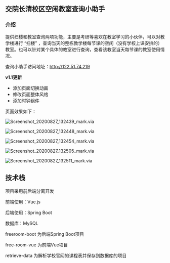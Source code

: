 ## 交院长清校区空闲教室查询小助手

### 介绍

提供扫楼和教室查询两项功能，主要是考研等喜欢在教室学习的小伙伴，可以对教学楼进行 “扫楼” ，查询当天的整栋教学楼每节课的空闲（没有学校上课安排的）教室。也可以针对某个具体的教室进行查询，查看该教室当天每节课的教室使用情况。

查询小助手访问地址：http://122.51.74.219

**v1.1更新**

* 添加页面切换动画
* 修改页面整体风格
* 添加时钟组件

页面效果如下：

![Screenshot_20200827_132439_mark.via](https://gitee.com//lifazhan/mypics/raw/master/img/20200827132648.jpg)

![Screenshot_20200827_132448_mark.via](https://gitee.com//lifazhan/mypics/raw/master/img/20200827132654.jpg)

![Screenshot_20200827_132454_mark.via](https://gitee.com//lifazhan/mypics/raw/master/img/20200827132701.jpg)

![Screenshot_20200827_132505_mark.via](https://gitee.com//lifazhan/mypics/raw/master/img/20200827132713.jpg)

![Screenshot_20200827_132511_mark.via](https://gitee.com//lifazhan/mypics/raw/master/img/20200827132720.jpg)

## 技术栈

项目采用前后端分离开发

前端使用：Vue.js

后端使用：Spring Boot

数据库：MySQL



freeroom-boot 为后端Spring Boot项目

free-room-vue 为前端Vue项目

retrieve-data 为解析学校官网的课程表并保存到数据库的项目

